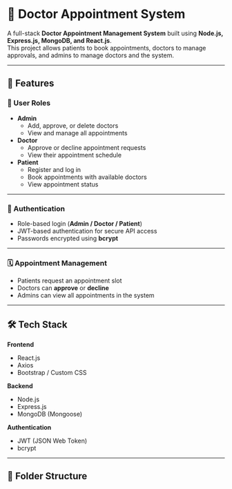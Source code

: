 # 🏥 Doctor Appointment System

A full-stack **Doctor Appointment Management System** built using **Node.js, Express.js, MongoDB, and React.js**.  
This project allows patients to book appointments, doctors to manage approvals, and admins to manage doctors and the system.

---

## 📌 Features

### 👥 User Roles
- **Admin**
  - Add, approve, or delete doctors
  - View and manage all appointments
- **Doctor**
  - Approve or decline appointment requests
  - View their appointment schedule
- **Patient**
  - Register and log in
  - Book appointments with available doctors
  - View appointment status

---

### 🔐 Authentication
- Role-based login (**Admin / Doctor / Patient**)
- JWT-based authentication for secure API access
- Passwords encrypted using **bcrypt**

---

### 🗓 Appointment Management
- Patients request an appointment slot
- Doctors can **approve** or **decline**
- Admins can view all appointments in the system

---

## 🛠 Tech Stack

**Frontend**
- React.js
- Axios
- Bootstrap / Custom CSS

**Backend**
- Node.js
- Express.js
- MongoDB (Mongoose)

**Authentication**
- JWT (JSON Web Token)
- bcrypt

---

## 📂 Folder Structure

